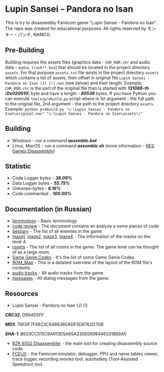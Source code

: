 # Lupin Sansei - Pandora no Isan
This is try to disassembly Famicom game "Lupin Sansei - Pandora no Isan".
The repo was created for educational purposes.
All rights reserved by モンキー・パンチ, NAMCO.
## Pre-Building
Building requires the assets files (graphics data - ``CHR_ROM.chr`` and audio data - ``audio_track**.bin``) that should be located in the project directory ``assets``.
For that purpose ``assets.txt`` file exists in the project directory ``assets`` which contains a list of assets, their offset in original file ``Lupin Sansei - Pandora no Isan (J) [!].nes`` (see below) and their length.
Example, ``CHR_ROM.chr`` is the part of the original file than is started with ***131088-th*** (***0x020010***) byte and have a length - ***65536*** bytes.
If you have Python you can execute ``tools/prebuild.py`` script where is 1st argument - the full path to the original file, 2nd argument - the path to the project directory ``assets``.
Example: ``python prebuild.py "c:\Lupin Sansei - Pandora no Isan\original.nes" "c:\Lupin Sansei - Pandora no Isan\assets\\"``
## Building
-  Windows - run a command ***assemble.bat***
-  Linux, MacOS - run a command ***assemble.sh*** (more information - [NES Games Disassembly](https://github.com/cyneprepou4uk/NES-Games-Disassembly))
## Statistic
-  Code Logger bytes - ***38.09%***
-  Data Logger bytes - ***55.75%***
-  Unknown bytes     - ***6.16%***
-  Code commented    - ***100.00%***
## Documentation (in Russian)
-  [terminology](docs/ru/terminology.md) - Basic terminology
-  [code review](docs/ru/code_review.md) - The document contains an analyze a some pieces of code
-  [bestiary](docs/ru/bestiary.md) - The list of all enemies in the game
-  [maze1](docs/ru/maze1.txt), [maze2](docs/ru/maze2.txt), [maze3](docs/ru/maze3.txt), [maze4](docs/ru/maze4.txt) - The information of the mazes on the level 4
-  [rooms](docs/ru/rooms.md) - The list of all rooms in the game. The game level can be thought of as a large room.
-  [Game Genie Codes](docs/ru/game_genie_codes.md) - It's the list of some Game Genie Codes.
-  [ROM_Map](docs/ru/ROM_Map.md) - This is a detailed overview of the layout of the ROM file's contents.
-  [audio tracks](docs/ru/audio_tracks.md) - All audio tracks from the game.
-  [messages](docs/ru/messages.md) - All dialog messages from the game.
## Resources
-  Lupin Sansei - Pandora no Isan (J) [!]

***CRC32***: D994D5FF

***MD5***: 76FDF7F6623C9486360ADF5D6762D7DB

***SHA-1***: B633CC515C6A913D5A65A230E0698446331869A5

-  [BZK 6502 Disassembler](https://github.com/cyneprepou4uk/BZK-6502-Disassembler) - the main tool for creating disassembly source code.
-  [FCEUX](https://fceux.com/web/home.html) - the Famicom emulator, debugger, PPU and name tables viewer, trace logger, recording movies tool, autohotkey (Tool-Assisted Speedrun) tool.